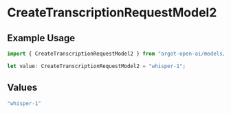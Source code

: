 # CreateTranscriptionRequestModel2

## Example Usage

```typescript
import { CreateTranscriptionRequestModel2 } from "argot-open-ai/models/components";

let value: CreateTranscriptionRequestModel2 = "whisper-1";
```

## Values

```typescript
"whisper-1"
```